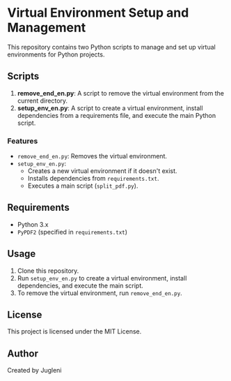 # Virtual Environment Setup and Management

This repository contains two Python scripts to manage and set up virtual environments for Python projects.

## Scripts

1. **remove_end_en.py**: A script to remove the virtual environment from the current directory.
2. **setup_env_en.py**: A script to create a virtual environment, install dependencies from a requirements file, and execute the main Python script.

### Features

- `remove_end_en.py`: Removes the virtual environment.
- `setup_env_en.py`: 
  - Creates a new virtual environment if it doesn't exist.
  - Installs dependencies from `requirements.txt`.
  - Executes a main script (`split_pdf.py`).

## Requirements

- Python 3.x
- `PyPDF2` (specified in `requirements.txt`)

## Usage

1. Clone this repository.
2. Run `setup_env_en.py` to create a virtual environment, install dependencies, and execute the main script.
3. To remove the virtual environment, run `remove_end_en.py`.

## License

This project is licensed under the MIT License.

## Author

Created by Jugleni

